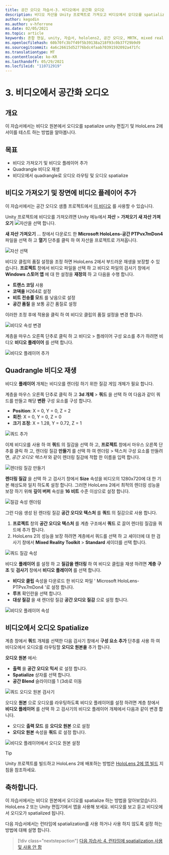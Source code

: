 ```yaml
---
title: 공간 오디오 자습서-3. 비디오에서 공간화 오디오
description: 비디오 자산을 Unity 프로젝트로 가져오고 비디오에서 오디오를 spatialize.
author: kegodin
ms.author: v-hferrone
ms.date: 02/05/2021
ms.topic: article
keywords: 혼합 현실, unity, 자습서, hololens2, 공간 오디오, MRTK, mixed reality toolkit, UWP, Windows 10, HRTF, head 관련 전송 함수, 반향, Microsoft Spatializer, 비디오 가져오기, 비디오 플레이어
ms.openlocfilehash: 60b70fc3b7f49f5b39138a218f93c0b37f29b9d9
ms.sourcegitcommit: 4a6c26615d52776bdc4faab70391592092a471fc
ms.translationtype: MT
ms.contentlocale: ko-KR
ms.lasthandoff: 05/29/2021
ms.locfileid: "110712919"
---
```

# <a name="3-spatializing-audio-from-a-video"></a>3. 비디오에서 공간화 오디오

## <a name="overview"></a>개요

이 자습서에서는 비디오 원본에서 오디오를 spatialize unity 편집기 및 HoloLens 2에서이를 테스트 하는 방법을 알아봅니다.

## <a name="objectives"></a>목표

* 비디오 가져오기 및 비디오 플레이어 추가
* Quadrangle 비디오 재생
* 비디오에서 quadrangle로 오디오 라우팅 및 오디오 spatialize

## <a name="import-a-video-and-add-a-video-player-to-the-scene"></a>비디오 가져오기 및 장면에 비디오 플레이어 추가

이 자습서에서는 공간 오디오 샘플 프로젝트에서 [이 비디오](https://github.com/microsoft/spatialaudio-unity/blob/develop/Samples/MicrosoftSpatializerSample/Assets/Microsoft%20HoloLens%20-%20Spatial%20Sound-PTPvx7mDon4.mp4?raw=true) 를 사용할 수 있습니다.

Unity 프로젝트에 비디오를 가져오려면 Unity 메뉴에서 **자산**  >  **가져오기 새 자산 가져오기** 
 ![ 자산을 선택 합니다.](images/spatial-audio/spatial-audio-03-section1-step1-1.PNG)

**새 자산 가져오기** ... 창에서 다운로드 한 **Microsoft HoloLens-공간 PTPvx7mDon4** 파일을 선택 하 고 **열기** 단추를 클릭 하 여 자산을 프로젝트로 가져옵니다.

![자산 선택](images/spatial-audio/spatial-audio-03-section1-step1-2.PNG)

비디오 클립의 품질 설정을 조정 하면 HoloLens 2에서 부드러운 재생을 보장할 수 있습니다. **프로젝트** 창에서 비디오 파일을 선택 하 고 비디오 파일의 검사기 창에서 **Windows 스토어 앱** 에 대 한 설정을 **재정의** 하 고 다음을 수행 합니다.

* **트랜스 코딩** 사용
* **코덱을** H264로 설정
* **비트 전송률 모드** 를 낮음으로 설정
* **공간 품질** 을 보통 공간 품질로 설정

이러한 조정 후에 적용을 클릭 하 여 비디오 클립의 품질 설정을 변경 합니다.

![비디오 속성 변경](images/spatial-audio/spatial-audio-03-section1-step1-3.PNG)

계층을 마우스 오른쪽 단추로 클릭 하 고 비디오  >  플레이어 구성 요소를 추가 하려면 비디오 **비디오 플레이어** 를 선택 합니다.

![비디오 플레이어 추가](images/spatial-audio/spatial-audio-03-section1-step1-4.PNG)

## <a name="play-video-onto-a-quadrangle"></a>Quadrangle 비디오 재생

비디오 **플레이어** 개체는 비디오를 렌더링 하기 위한 질감 게임 개체가 필요 합니다.

계층을 마우스 오른쪽 단추로 클릭 하 고 **3d 개체**  >  **쿼드** 을 선택 하 여 다음과 같이 쿼드를 만들고 해당 **변환** 구성 요소를 구성 합니다.

* **Position**: X = 0, Y = 0, Z = 2
* **회전**: X = 0, Y = 0, Z = 0
* **크기 조정**: X = 1.28, Y = 0.72, Z = 1

![쿼드 추가](images/spatial-audio/spatial-audio-03-section2-step1-1.PNG)

이제 비디오를 사용 하 여 **쿼드** 의 질감을 선택 하 고, **프로젝트** 창에서 마우스 오른쪽 단추를 클릭 하 고, 렌더링 질감 **만들기** 를 선택 하 여 렌더링  >   텍스처 구성 요소를 만들려면, _공간 오디오 텍스처_ 와 같이 렌더링 질감에 적합 한 이름을 입력 합니다.

![렌더링 질감 만들기](images/spatial-audio/spatial-audio-03-section2-step1-2.PNG)

**렌더링 질감** 을 선택 하 고 검사기 창에서 **Size** 속성을 비디오의 1280x720에 대 한 기본 해상도와 일치 하도록 설정 합니다. 그러면 HoloLens 2에서 최적의 렌더링 성능을 보장 하기 위해 **깊이 버퍼** 속성을 **16 비트** 수준 이상으로 설정 합니다.

![질감 속성 렌더링](images/spatial-audio/spatial-audio-03-section2-step1-3.PNG)

그런 다음 생성 된 렌더링 질감 **공간 오디오 텍스처** 를 **쿼드** 의 질감으로 사용 합니다.

1. **프로젝트** 창의 **공간 오디오 텍스처** 를 계층 구조에서 **쿼드** 로 끌어 렌더링 질감을 쿼드에 추가 합니다.
2. HoloLens 2의 성능을 보장 하려면 계층에서 쿼드를 선택 하 고 셰이더에 대 한 검사기 창에서 **Mixed Reality Toolkit**  >  **Standard** 셰이더를 선택 합니다.

![쿼드 질감 속성](images/spatial-audio/spatial-audio-03-section2-step1-4.PNG)

비디오 **플레이어** 를 설정 하 고 **질감을 렌더링** 하 여 비디오 클립을 재생 하려면 **계층 구조** 및 **검사기** 창에서 **비디오 플레이어** 를 선택 합니다.

* **비디오 클립** 속성을 다운로드 한 비디오 파일 ' Microsoft HoloLens-PTPvx7mDon4 '로 설정 합니다.
* **루프** 확인란을 선택 합니다.
* **대상 질감** 을 새 렌더링 질감 **공간 오디오 질감** 으로 설정 합니다.

![비디오 플레이어 속성](images/spatial-audio/spatial-audio-03-section2-step1-5.PNG)

## <a name="spatialize-the-audio-from-the-video"></a>비디오에서 오디오 Spatialize

계층 창에서 **쿼드** 개체를 선택한 다음 검사기 창에서 **구성 요소 추가** 단추를 사용 하 여 비디오에서 오디오를 라우팅할 **오디오 원본을** 추가 합니다.

**오디오 원본** 에서:

* **출력** 을 **공간 오디오 믹서** 로 설정 합니다.
* **Spatialize** 상자를 선택 합니다.
* **공간 Blend** 슬라이더를 1 (3d)로 이동

![쿼드 오디오 원본 검사기](images/spatial-audio/spatial-audio-03-section3-step1-1.PNG)

오디오 **원본** 으로 오디오를 라우팅하도록 비디오 플레이어를 설정 하려면 계층 창에서 **비디오 플레이어** 를 선택 하 고 검사기의 비디오 플레이어 개체에서 다음과 같이 변경 합니다.

* 오디오 **출력 모드** 를 **오디오 원본** 으로 설정
* **오디오 원본** 속성을 **쿼드** 로 설정 합니다.

![비디오 플레이어에서 오디오 원본 설정](images/spatial-audio/spatial-audio-03-section3-step1-2.PNG)

> [!TIP]
> Unity 프로젝트를 빌드하고 HoloLens 2에 배포하는 방법은 [HoloLens 2에 앱 빌드](mr-learning-base-02.md#building-your-application-to-your-hololens-2) 지침을 참조하세요.

## <a name="congratulations"></a>축하합니다.

이 자습서에서는 비디오 원본에서 오디오를 spatialize 하는 방법을 알아보았습니다. HoloLens 2 또는 Unity 편집기에서 앱을 사용해 보세요. 비디오를 보고 듣고 비디오에서 오디오가 spatialized 됩니다.

다음 자습서에서는 런타임에 spatialization를 사용 하거나 사용 하지 않도록 설정 하는 방법에 대해 설명 합니다.

> [!div class="nextstepaction"]
> [다음 자습서: 4. 런타임에 spatialization 사용 및 사용 안 함](unity-spatial-audio-ch4.md)
